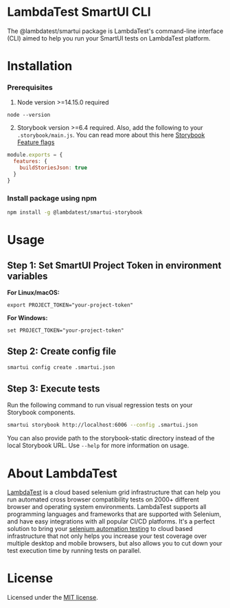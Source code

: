# LambdaTest SmartUI CLI
The @lambdatest/smartui package is LambdaTest's command-line interface (CLI) aimed to help you run your SmartUI tests on LambdaTest platform.


# Installation

### Prerequisites
1. Node version >=14.15.0 required
  ```
  node --version
  ```

2. Storybook version >=6.4 required. Also, add the following to your `.storybook/main.js`. You can read more about this here [Storybook Feature flags](https://storybook.js.org/docs/react/configure/overview#feature-flags)
  ```js
  module.exports = {
    features: {
      buildStoriesJson: true
    }
  }
  ```

### Install package using npm
```bash
npm install -g @lambdatest/smartui-storybook
```

# Usage

## Step 1: Set SmartUI Project Token in environment variables

  <b>For Linux/macOS:</b>
 
  ```
  export PROJECT_TOKEN="your-project-token"
  ```

   <b>For Windows:</b>

  ```
  set PROJECT_TOKEN="your-project-token"
  ```

## Step 2: Create config file
```bash
smartui config create .smartui.json
```

## Step 3: Execute tests
Run the following command to run visual regression tests on your Storybook components.

```bash
smartui storybook http://localhost:6006 --config .smartui.json
```

You can also provide path to the storybook-static directory instead of the local Storybook URL. Use `--help` for more information on usage.

# About LambdaTest

[LambdaTest](https://www.lambdatest.com/) is a cloud based selenium grid infrastructure that can help you run automated cross browser compatibility tests on 2000+ different browser and operating system environments. LambdaTest supports all programming languages and frameworks that are supported with Selenium, and have easy integrations with all popular CI/CD platforms. It's a perfect solution to bring your [selenium automation testing](https://www.lambdatest.com/selenium-automation) to cloud based infrastructure that not only helps you increase your test coverage over multiple desktop and mobile browsers, but also allows you to cut down your test execution time by running tests on parallel.

# License

Licensed under the [MIT license](./LICENSE).
